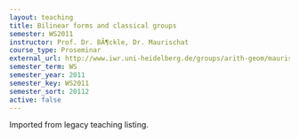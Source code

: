 ```yaml
---
layout: teaching
title: Bilinear forms and classical groups
semester: WS2011
instructor: Prof. Dr. BÃ¶ckle, Dr. Maurischat
course_type: Proseminar
external_url: http://www.iwr.uni-heidelberg.de/groups/arith-geom/maurischat/uebungen/bilinearformen.html
semester_term: WS
semester_year: 2011
semester_key: WS2011
semester_sort: 20112
active: false
---
```

Imported from legacy teaching listing.
